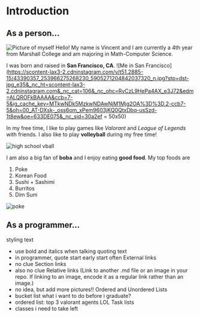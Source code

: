 # Introduction
## As a person...
![Picture of myself](https://i.ibb.co/SNGWbBw/IMG-4197.jpg)
Hello! My name is Vincent and I am currently a 4th year from Marshall College and am majoring in Math-Computer Science. 


I was born and raised in **San Francisco, CA**.
![Me in San Francisco](https://scontent-lax3-2.cdninstagram.com/v/t51.2885-15/43390357_253966275268230_5905271204842037320_n.jpg?stp=dst-jpg_e35&_nc_ht=scontent-lax3-2.cdninstagram.com&_nc_cat=106&_nc_ohc=RvCzL9HePa4AX_e3J72&edm=ALQROFkBAAAA&ccb=7-5&ig_cache_key=MTkwNDk5MzkwNDAwNjM1Mjg2OA%3D%3D.2-ccb7-5&oh=00_AT-DXsk-_oss6om_xPem9603jKQ0QtxDbq-usSzd-1t8ew&oe=633DE075&_nc_sid=30a2ef = 50x50)

In my free time, I like to play games like _Valorant_ and _League of Legends_ with friends. I also like to play **volleyball** during my free time!

![high school vball](https://scontent-lax3-2.cdninstagram.com/v/t51.2885-15/57606671_425474461603095_2247210508659190537_n.jpg?stp=dst-jpg_e35&_nc_ht=scontent-lax3-2.cdninstagram.com&_nc_cat=103&_nc_ohc=LcKDaajJ4_cAX9Cslre&edm=ALdeuSgBAAAA&ccb=7-5&oh=00_AT-lFMR8eAdUlzve2k0Zok5hZvKroCDjdNSXV8cdoNMFvA&oe=633DB72B&_nc_sid=d2677f)

I am also a big fan of **boba** and I enjoy eating **good food**. My top foods are
1. Poke
2. Korean Food
3. Sushi + Sashimi
4. Burritos
5. Dim Sum

![poke](https://img.ctykit.com/cdn/ca-liberty-station/images/tr:w-1800/user1640621175.jpg)


## As a programmer...



styling text
- use bold and italics when talking
quoting text
- in programmer, quote start early start often
External links
- no clue
Section links
- also no clue
Relative links (Link to another .md file or an image in your repo. If linking to an image, encode it as a regular link rather than an image.)
- no idea, but add more pictures!!
Ordered and Unordered Lists
- bucket list what i want to do before i graduate?
- ordered list: top 3 valorant agents LOL
Task lists
- classes i need to take left
